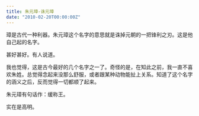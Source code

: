 ```yaml
---
title: 朱元璋-诛元璋
date: "2010-02-20T00:00:00Z"
---
```


璋是古代一种利器。朱元璋这个名字的意思就是诛掉元朝的一把锋利之刃。这是他自己起的名字。

甚好甚好。有人说道。

我也觉得，这是古今最好的几个名字之一了。奇怪的是，在知此之前，我一直不喜欢朱姓。总觉得念起来没那么舒服，或者跟某种动物能扯上关系。知道了这个名字的涵义之后，反而觉得一切都顺了起来。

朱元璋有句话作：缓称王。

实在是高明。
